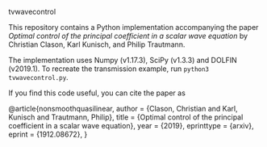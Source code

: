 tvwavecontrol

This repository contains a Python implementation accompanying the paper 
*Optimal control of the principal coefficient in a scalar wave equation*
by Christian Clason, Karl Kunisch, and Philip Trautmann.

The implementation uses Numpy (v1.17.3), SciPy (v1.3.3) and DOLFIN (v2019.1). To recreate the transmission example, run `python3 tvwavecontrol.py`.

If you find this code useful, you can cite the paper as

@article{nonsmoothquasilinear,
    author = {Clason, Christian and Karl, Kunisch and Trautmann, Philip},
    title = {Optimal control of the principal coefficient in a scalar wave equation},
    year = {2019},
    eprinttype = {arxiv},
    eprint = {1912.08672},
}


